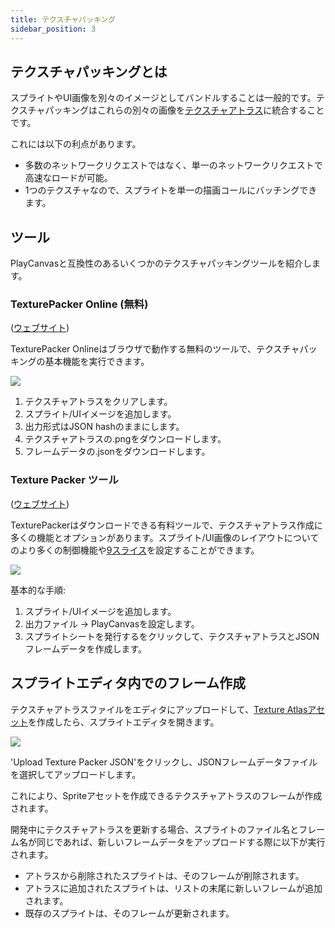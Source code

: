 ```yaml
---
title: テクスチャパッキング
sidebar_position: 3
---
```


## テクスチャパッキングとは

スプライトやUI画像を別々のイメージとしてバンドルすることは一般的です。テクスチャパッキングはこれらの別々の画像を[テクスチャアトラス][texture-atlas]に統合することです。

これには以下の利点があります。

- 多数のネットワークリクエストではなく、単一のネットワークリクエストで高速なロードが可能。
- 1つのテクスチャなので、スプライトを単一の描画コールにバッチングできます。

## ツール

PlayCanvasと互換性のあるいくつかのテクスチャパッキングツールを紹介します。

### TexturePacker Online (無料)

([ウェブサイト][texture-packer-online])

TexturePacker Onlineはブラウザで動作する無料のツールで、テクスチャパッキングの基本機能を実行できます。

![][texture-packer-online-steps]

1. テクスチャアトラスをクリアします。
2. スプライト/UIイメージを追加します。
3. 出力形式はJSON hashのままにします。
4. テクスチャアトラスの.pngをダウンロードします。
5. フレームデータの.jsonをダウンロードします。

### Texture Packer ツール

([ウェブサイト][texture-packer-tool])

TexturePackerはダウンロードできる有料ツールで、テクスチャアトラス作成に多くの機能とオプションがあります。スプライト/UI画像のレイアウトについてのより多くの制御機能や[9スライス][9-slicing]を設定することができます。

![][texture-packer-tool-steps]

基本的な手順:

1. スプライト/UIイメージを追加します。
2. 出力ファイル -> PlayCanvasを設定します。
3. スプライトシートを発行するをクリックして、テクスチャアトラスとJSONフレームデータを作成します。

## スプライトエディタ内でのフレーム作成

テクスチャアトラスファイルをエディタにアップロードして、[Texture Atlasアセット][texture-atlas]を作成したら、スプライトエディタを開きます。

![][playcanvas-sprite-editor]

'Upload Texture Packer JSON'をクリックし、JSONフレームデータファイルを選択してアップロードします。

これにより、Spriteアセットを作成できるテクスチャアトラスのフレームが作成されます。

開発中にテクスチャアトラスを更新する場合、スプライトのファイル名とフレーム名が同じであれば、新しいフレームデータをアップロードする際に以下が実行されます。

- アトラスから削除されたスプライトは、そのフレームが削除されます。
- アトラスに追加されたスプライトは、リストの末尾に新しいフレームが追加されます。
- 既存のスプライトは、そのフレームが更新されます。


[texture-atlas]: /user-manual/assets/types/texture-atlas/
[texture-packer-online]: https://www.codeandweb.com/tp-online
[texture-packer-tool]: https://www.codeandweb.com/texturepacker
[9-slicing]: /user-manual/2D/slicing/
[texture-packer-online-steps]: /images/user-manual/2D/texture-packer/texture-packer-online-steps.png
[texture-packer-tool-steps]: /images/user-manual/2D/texture-packer/texture-packer-tool-steps.png
[playcanvas-sprite-editor]: /images/user-manual/2D/texture-packer/playcanvas-sprite-editor.png

